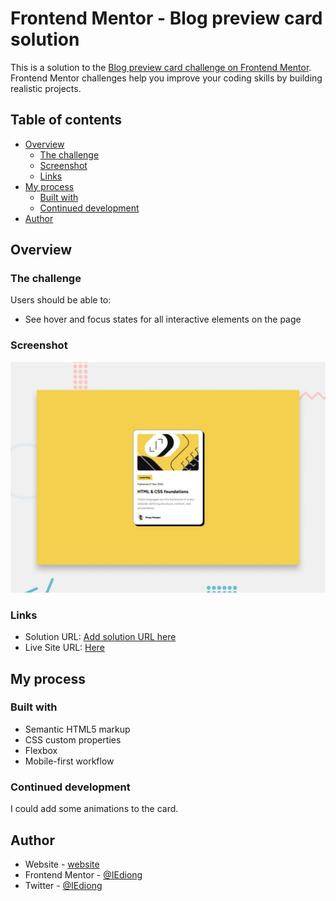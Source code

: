 # Frontend Mentor - Blog preview card solution

This is a solution to the [Blog preview card challenge on Frontend Mentor](https://www.frontendmentor.io/challenges/blog-preview-card-ckPaj01IcS). Frontend Mentor challenges help you improve your coding skills by building realistic projects.

## Table of contents

- [Overview](#overview)
  - [The challenge](#the-challenge)
  - [Screenshot](#screenshot)
  - [Links](#links)
- [My process](#my-process)
  - [Built with](#built-with)
  - [Continued development](#continued-development)
- [Author](#author)

## Overview

### The challenge

Users should be able to:

- See hover and focus states for all interactive elements on the page

### Screenshot

![desktop design preview](./design/desktop-preview.jpg)

### Links

- Solution URL: [Add solution URL here](https://your-solution-url.com)
- Live Site URL: [Here](https://iediong.github.io/fem-blog-preview-card/)

## My process

### Built with

- Semantic HTML5 markup
- CSS custom properties
- Flexbox
- Mobile-first workflow

### Continued development

I could add some animations to the card.

## Author

- Website - [website](https://www.iediong.netlify.app)
- Frontend Mentor - [@IEdiong](https://www.frontendmentor.io/profile/iediong)
- Twitter - [@IEdiong](https://www.twitter.com/iediong)
